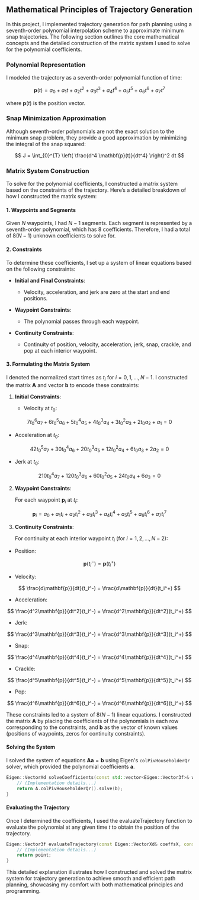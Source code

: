 ## Mathematical Principles of Trajectory Generation

In this project, I implemented trajectory generation for path planning using a seventh-order polynomial interpolation scheme to approximate minimum snap trajectories. The following section outlines the core mathematical concepts and the detailed construction of the matrix system I used to solve for the polynomial coefficients.

### Polynomial Representation

I modeled the trajectory as a seventh-order polynomial function of time:

$$
\mathbf{p}(t) = a_0 + a_1 t + a_2 t^2 + a_3 t^3 + a_4 t^4 + a_5 t^5 + a_6 t^6 + a_7 t^7
$$

where $\mathbf{p}(t)$ is the position vector.

### Snap Minimization Approximation

Although seventh-order polynomials are not the exact solution to the minimum snap problem, they provide a good approximation by minimizing the integral of the snap squared:

$$
J = \int_{0}^{T} \left( \frac{d^4 \mathbf{p}(t)}{dt^4} \right)^2 dt
$$

### Matrix System Construction

To solve for the polynomial coefficients, I constructed a matrix system based on the constraints of the trajectory. Here’s a detailed breakdown of how I constructed the matrix system:

#### 1. Waypoints and Segments

Given $N$ waypoints, I had $N-1$ segments. Each segment is represented by a seventh-order polynomial, which has 8 coefficients. Therefore, I had a total of $8(N-1)$ unknown coefficients to solve for.

#### 2. Constraints

To determine these coefficients, I set up a system of linear equations based on the following constraints:

- **Initial and Final Constraints**:
  - Velocity, acceleration, and jerk are zero at the start and end positions.

- **Waypoint Constraints**:
  - The polynomial passes through each waypoint.

- **Continuity Constraints**:
  - Continuity of position, velocity, acceleration, jerk, snap, crackle, and pop at each interior waypoint.

#### 3. Formulating the Matrix System

I denoted the normalized start times as $t_i$ for $i = 0, 1, \ldots, N-1$. I constructed the matrix $\mathbf{A}$ and vector $\mathbf{b}$ to encode these constraints:

1. **Initial Constraints**:

   - Velocity at $t_0$:
 
$$
7 t_0^6 a_7 + 6 t_0^5 a_6 + 5 t_0^4 a_5 + 4 t_0^3 a_4 + 3 t_0^2 a_3 + 2 t_0 a_2 + a_1 = 0
$$

   - Acceleration at $t_0$:

$$
42 t_0^5 a_7 + 30 t_0^4 a_6 + 20 t_0^3 a_5 + 12 t_0^2 a_4 + 6 t_0 a_3 + 2 a_2 = 0
$$

   - Jerk at $t_0$:

$$
210 t_0^4 a_7 + 120 t_0^3 a_6 + 60 t_0^2 a_5 + 24 t_0 a_4 + 6 a_3 = 0
$$

2. **Waypoint Constraints**:

   For each waypoint $\mathbf{p}_i$ at $t_i$:

$$
\mathbf{p}_i = a_0 + a_1 t_i + a_2 t_i^2 + a_3 t_i^3 + a_4 t_i^4 + a_5 t_i^5 + a_6 t_i^6 + a_7 t_i^7
$$

3. **Continuity Constraints**:

   For continuity at each interior waypoint $t_i$ (for $i = 1, 2, \ldots, N-2$):

 - Position:

$$
\mathbf{p}(t_i^-) = \mathbf{p}(t_i^+)
$$

   - Velocity:

$$
\frac{d\mathbf{p}}{dt}(t_i^-) = \frac{d\mathbf{p}}{dt}(t_i^+)
$$

   - Acceleration:

$$
\frac{d^2\mathbf{p}}{dt^2}(t_i^-) = \frac{d^2\mathbf{p}}{dt^2}(t_i^+)
$$

   - Jerk:

$$
\frac{d^3\mathbf{p}}{dt^3}(t_i^-) = \frac{d^3\mathbf{p}}{dt^3}(t_i^+)
$$

   - Snap:

$$
\frac{d^4\mathbf{p}}{dt^4}(t_i^-) = \frac{d^4\mathbf{p}}{dt^4}(t_i^+)
$$

   - Crackle:

$$
\frac{d^5\mathbf{p}}{dt^5}(t_i^-) = \frac{d^5\mathbf{p}}{dt^5}(t_i^+)
$$

   - Pop:

$$
\frac{d^6\mathbf{p}}{dt^6}(t_i^-) = \frac{d^6\mathbf{p}}{dt^6}(t_i^+)
$$

These constraints led to a system of $8(N-1)$ linear equations. I constructed the matrix $\mathbf{A}$ by placing the coefficients of the polynomials in each row corresponding to the constraints, and $\mathbf{b}$ as the vector of known values (positions of waypoints, zeros for continuity constraints).

#### Solving the System

I solved the system of equations $\mathbf{A} \mathbf{a} = \mathbf{b}$ using Eigen's `colPivHouseholderQr` solver, which provided the polynomial coefficients $\mathbf{a}$.

```cpp
Eigen::VectorXd solveCoefficients(const std::vector<Eigen::Vector3f>& waypoints, const std::vector<double>& startTimes, char component) {
    // (Implementation details...)
    return A.colPivHouseholderQr().solve(b);
}
```

#### Evaluating the Trajectory
Once I determined the coefficients, I used the evaluateTrajectory function to evaluate the polynomial at any given time $t$ to obtain the position of the trajectory.

```cpp
Eigen::Vector3f evaluateTrajectory(const Eigen::VectorXd& coeffsX, const Eigen::VectorXd& coeffsY, const Eigen::VectorXd& coeffsZ, const std::vector<double>& startTimes, double t) {
    // (Implementation details...)
    return point;
}
```

This detailed explanation illustrates how I constructed and solved the matrix system for trajectory generation to achieve smooth and efficient path planning, showcasing my comfort with both mathematical principles and programming.
